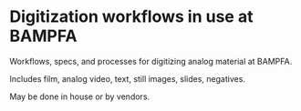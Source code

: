 # Digitization workflows in use at BAMPFA

Workflows, specs, and processes for digitizing analog material at BAMPFA. 

Includes film, analog video, text, still images, slides, negatives.

May be done in house or by vendors.